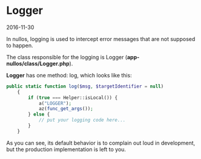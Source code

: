 Logger
===============
2016-11-30



In nullos, logging is used to intercept error messages that are not supposed to happen.


The class responsible for the logging is Logger (**app-nullos/class/Logger.php**).


**Logger** has one method: log, which looks like this:

```php
public static function log($msg, $targetIdentifier = null)
    {
        if (true === Helper::isLocal()) {
            a("LOGGER");
            az(func_get_args());
        } else {
            // put your logging code here...
        }
    }
```

As you can see, its default behavior is to complain out loud in development, but the production implementation
is left to you.